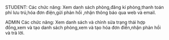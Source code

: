 STUDENT:
Các chức năng:
Xem danh sách phòng,đăng kí phòng,thanh toán phí lưu trú,hóa đơn điện,gửi phản hồi ,nhận thông báo qua web và email.

ADMIN
Các chức năng:
Xem danh sách và chỉnh sửa trạng thái hợp đồng,xem và tạo danh sách phòng,xem và tạo hóa đơn điển,nhận phản hồi và trả lời.

